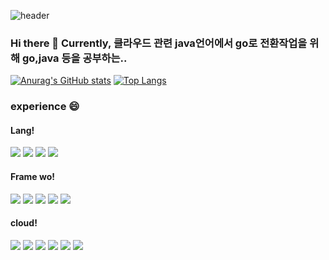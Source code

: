 ![header](https://capsule-render.vercel.app/api?type=waving&color=auto&height=200&section=header&text=donghee%20HIHI&fontSize=50)
### Hi there 👋 Currently, 클라우드 관련 java언어에서 go로 전환작업을 위해 go,java 등을 공부하는..

[![Anurag's GitHub stats](https://github-readme-stats.vercel.app/api?username=hidonghee&count_private=true&show_icons=true)](https://github.com/anuraghazra/github-readme-stats)
[![Top Langs](https://github-readme-stats.vercel.app/api/top-langs/?username=hidonghee)](https://github.com/anuraghazra/github-readme-stats)

### experience 😄
#### Lang!
<img src="https://img.shields.io/badge/Java-247398?style=flat-square&logo=Java&logoColor=white"/></a>
<img src="https://img.shields.io/badge/Python-3766AB?style=flat-square&logo=Python&logoColor=white"/></a>
<img src="https://img.shields.io/badge/JavaScript-F7DF1E?style=flat-square&logo=JavaScript&logoColor=white"/></a>
<img src="https://img.shields.io/badge/Go-00ADD8?style=flat-square&logo=Go&logoColor=white"/></a>
#### Frame wo!
<img src="https://img.shields.io/badge/Android Studio-3DDC84?style=flat-square&logo=androidstudio&logoColor=white"/></a>
<img src="https://img.shields.io/badge/Django-092E20?style=flat-square&logo=Django&logoColor=white"/></a>
<img src="https://img.shields.io/badge/Spring Boot-6DB33F?style=flat-square&logo=SpringBoot&logoColor=white"/></a>
<img src="https://img.shields.io/badge/Node.js-339933?style=flat-square&logo=Node.js&logoColor=white"/></a>
<img src="https://img.shields.io/badge/Vue.js-4FC08D?style=flat-square&logo=Vue.js&logoColor=white"/></a>
#### cloud!
<img src="https://img.shields.io/badge/linux-FCC624?style=flat-square&logo=linux&logoColor=white"/></a>
<img src="https://img.shields.io/badge/aws-232F3E?style=flat-square&logo=amazon aws&logoColor=white"/></a>
<img src="https://img.shields.io/badge/azure-0078D4?style=flat-square&logo=microsoftazure&logoColor=white"/></a>
<img src="https://img.shields.io/badge/docker-2496ED?style=flat-square&logo=docker&logoColor=white"/></a>
<img src="https://img.shields.io/badge/kubernetes-326CE5?style=flat-square&logo=kubernetes&logoColor=white"/></a>
<img src="https://img.shields.io/badge/jenkins-D24939?style=flat-square&logo=jenkins&logoColor=white"/></a>


<!--
**hidonghee/hidonghee** is a ✨ _special_ ✨ repository because its `README.md` (this file) appears on your GitHub profile.

Here are some ideas to get you started:

- 🔭 I’m currently working on ...
- 🌱 I’m currently learning ...
- 👯 I’m looking to collaborate on ...
- 🤔 I’m looking for help with ...
- 💬 Ask me about ...
- 📫 How to reach me: ...
- 😄 Pronouns: ...
- ⚡ Fun fact: ...
-->

